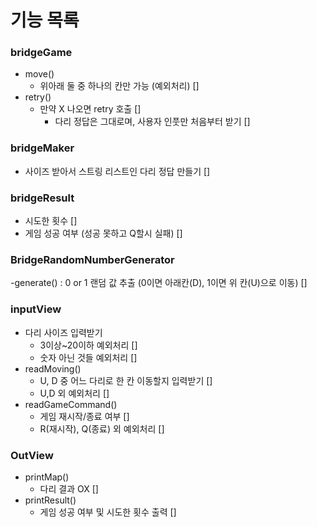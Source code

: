 # 기능 목록

### bridgeGame
- move()
    - 위아래 둘 중 하나의 칸만 가능 (예외처리) []
- retry()
    - 만약 X 나오면 retry 호출 []
        - 다리 정답은 그대로며, 사용자 인풋만 처음부터 받기 []

### bridgeMaker

- 사이즈 받아서 스트링 리스트인 다리 정답 만들기 []

### bridgeResult

- 시도한 횟수 []
- 게임 성공 여부 (성공 못하고 Q할시 실패) []

### BridgeRandomNumberGenerator

-generate() : 0 or 1 랜덤 값 추출 (0이면 아래칸(D), 1이면 위 칸(U)으로 이동) []

### inputView

- 다리 사이즈 입력받기
    - 3이상~20이하 예외처리 []
    - 숫자 아닌 것들 예외처리 []
- readMoving()
    - U, D 중 어느 다리로 한 칸 이동할지 입력받기 []
    - U,D 외 예외처리 []
- readGameCommand()
    - 게임 재시작/종료 여부 []
    - R(재시작), Q(종료) 외 예외처리 []

### OutView

- printMap()
    - 다리 결과 OX []
- printResult()
    - 게임 성공 여부 및 시도한 횟수 출력 []